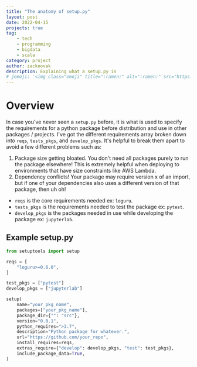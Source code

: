 ```yaml
---
title: "The anatomy of setup.py"
layout: post
date: 2022-04-15
projects: true
tag:
    - tech
    - programming
    - bigdata
    - scala
category: project
author: zacknovak
description: Explaining what a setup.py is
# jemoji: '<img class="emoji" title=":ramen:" alt=":ramen:" src="https://assets.github.com/images/icons/emoji/unicode/1f35c.png" height="20" width="20" align="absmiddle">'
---
```


# Overview

In case you've never seen a `setup.py` before, it is what is used to specify the requirements for a python package before distribution and use in other packages / projects. I've got the different requirements array broken down into `reqs`, `tests_pkgs`, and `develop_pkgs`. It's helpful to break them apart to avoid a few different problems such as:

1. Package size getting bloated. You don't need all packages purely to run the package elsewhere! This is extremely helpful when deploying to environments that have size constraints like AWS Lambda.
2. Dependency conflicts! Your package may require version x of an import, but if one of your dependencies also uses a different version of that package, then uh oh!

-   `reqs` is the core requirements needed ex: `loguru`.
-   `tests_pkgs` is the requirements needed to test the package ex: `pytest`.
-   `develop_pkgs` is the packages needed in use while developing the package ex: `jupyterlab`.

## Example setup.py

```python
from setuptools import setup

reqs = [
    "loguru>=0.6.0",
]

test_pkgs = ["pytest"]
develop_pkgs = ["jupyterlab"]

setup(
    name="your_pkg_name",
    packages=["your_pkg_name"],
    package_dir={"": "src"},
    version="0.0.1",
    python_requires=">3.7",
    description="Python package for whatever.",
    url="https://github.com/your_repo",
    install_requires=reqs,
    extras_require={"develop": develop_pkgs, "test": test_pkgs},
    include_package_data=True,
)
```
